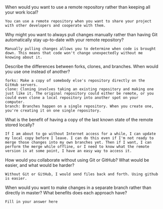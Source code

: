 When would you want to use a remote repository rather than keeping all your work local?

    You can use a remote repository when you want to share your project with other developers and cooperate with them.

Why might you want to always pull changes manually rather than having Git
automatically stay up-to-date with your remote repository?

    Manually pulling changes allows you to determine when code is brought down. This means that code won't change unexpectedly without me knowing about it.

Describe the differences between forks, clones, and branches.  When would you
use one instead of another?

    forks: Make a copy of somebody else's repository directly on the GitHub servers.
    clone: Cloning involves taking an existing repository and making one just like it. The original repository could either be remote, or you could even clone a local repository into another spot on your computer.
    branch: Branches happen on a single repository. When you create one, you're creating it on one single repository.

What is the benefit of having a copy of the last known state of the remote
stored locally?

    If I am about to go without Internet access for a while, I can update my local copy before I leave. I can do this even if I'm not ready to merge those changes into my own branches yet. Then if I want, I can perform the merge while offline, or I need to know what the remote version is at some point, I have an easy way to access it.

How would you collaborate without using Git or GitHub?  What would be easier,
and what would be harder?

    Without Git or GitHub, I would send files back and forth. Using github is easier.

When would you want to make changes in a separate branch rather than directly in
master?  What benefits does each approach have?

    Fill in your answer here